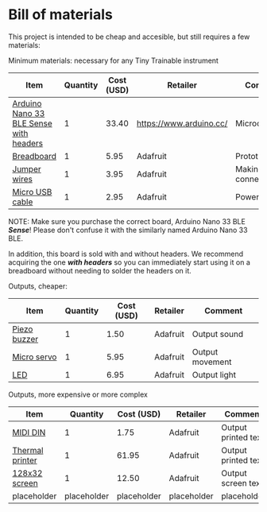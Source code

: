 # Bill of materials

This project is intended to be cheap and accesible, but still requires a few materials:

Minimum materials: necessary for any Tiny Trainable instrument

| Item | Quantity | Cost (USD) | Retailer | Comment |
|------|----------|------------|----------|---------|
| [Arduino Nano 33 BLE Sense with headers](https://store.arduino.cc/usa/nano-33-ble-sense-with-headers) | 1 | 33.40 | https://www.arduino.cc/ | Microcontroller |
| [Breadboard](https://www.adafruit.com/product/239) | 1 | 5.95 | Adafruit | Prototyping |
| [Jumper wires](https://www.adafruit.com/product/758) | 1 | 3.95 | Adafruit | Making connections |
| [Micro USB cable](https://www.adafruit.com/product/592)  |  1 | 2.95 | Adafruit |Power |

NOTE: Make sure you purchase the correct board, Arduino Nano 33 BLE ***Sense***! Please don't confuse it with the similarly named Arduino Nano 33 BLE.

In addition, this board is sold with and without headers. We recommend acquiring the one ***with headers*** so you can immediately start using it on a breadboard without needing to solder the headers on it.

Outputs, cheaper:

| Item | Quantity | Cost (USD) | Retailer | Comment |
|------|----------|------------|----------|---------|
| [Piezo buzzer](https://www.adafruit.com/product/160) | 1 | 1.50 | Adafruit | Output sound |
| [Micro servo](https://www.adafruit.com/product/169) | 1 | 5.95 | Adafruit | Output movement |
| [LED](https://www.adafruit.com/product/754) | 1 | 6.95 | Adafruit | Output light |

Outputs, more expensive or more complex

| Item | Quantity | Cost (USD) | Retailer | Comment |
|------|----------|------------|----------|---------|
| [MIDI DIN](https://www.adafruit.com/product/1134) | 1 | 1.75 | Adafruit | Output printed text |
| [Thermal printer](https://www.adafruit.com/product/600) | 1 | 61.95 | Adafruit | Output printed text |
| [128x32 screen](https://www.adafruit.com/product/4440) | 1 | 12.50 |  Adafruit | Output screen text |
| placeholder | placeholder | placeholder | placeholder | placeholder |
